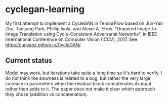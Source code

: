 # cyclegan-learning
My first attempt to implement a CycleGAN in TensorFlow based on Jun-Yan Zhu, Taesung Park, Phillip Isola, and Alexei A. Efros. "Unpaired Image-to-Image Translation using Cycle-Consistent Adversarial Networks", in IEEE International Conference on Computer Vision (ICCV), 2017.  See: https://junyanz.github.io/CycleGAN/ 

## Current status
Model may work, but iterations take quite a long time so it's hard to verify.  I do not think the slowness is related to a bug, but rather the very large increase in parameters when the residual block concatenates its input rather than adds to it.  The paper does not make it clear which approach they chose (addition vs concatenation).
